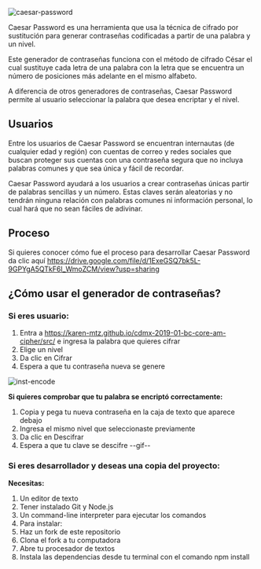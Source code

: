 ![caesar-password](https://i.imgur.com/vt07x0Z.png)


Caesar Password es una herramienta que usa la técnica de cifrado por sustitución para generar contraseñas codificadas a partir de una palabra y un nivel.

Este generador de contraseñas funciona con el método de cifrado César el cual sustituye cada letra de una palabra con la letra que se encuentra un número de posiciones más adelante en el mismo alfabeto. 

A diferencia de otros generadores de contraseñas, Caesar Password permite al usuario seleccionar la palabra que desea encriptar y el nivel.

## Usuarios

Entre los usuarios de Caesar Password se encuentran internautas (de cualquier edad y región) con cuentas de correo y redes sociales que buscan proteger sus cuentas con una contraseña segura que no incluya palabras comunes y que sea única y fácil de recordar.

Caesar Password ayudará a los usuarios a crear contraseñas únicas partir de palabras sencillas y un número. Estas claves serán aleatorias y no tendrán ninguna relación con palabras comunes ni información personal, lo cual hará que no sean fáciles de adivinar.

## Proceso

Si quieres conocer cómo fue el proceso para desarrollar Caesar Password da clic aquí https://drive.google.com/file/d/1ExeGSQ7bk5L-9GPYgA5QTkF6l_WmoZCM/view?usp=sharing

## ¿Cómo usar el generador de contraseñas?

### Si eres usuario:

1.	Entra a https://karen-mtz.github.io/cdmx-2019-01-bc-core-am-cipher/src/ e ingresa la palabra que quieres cifrar 
2.	Elige un nivel 
3.	Da clic en Cifrar
4.	Espera a que tu contraseña nueva se genere

![inst-encode](https://imgur.com/a/H8KNmqu)

**Si quieres comprobar que tu palabra se encriptó correctamente:**

1.	Copia y pega tu nueva contraseña en la caja de texto que aparece debajo
2.	Ingresa el mismo nivel que seleccionaste previamente
3.	Da clic en Descifrar
4.	Espera a que tu clave se descifre
--gif--

### Si eres desarrollador y deseas una copia del proyecto:

**Necesitas:**

1.	Un editor de texto
2.	Tener instalado Git y Node.js
3.	Un command-line interpreter para ejecutar los comandos
4.	Para instalar:
5.	Haz un fork de este repositorio 
6.	Clona el fork a tu computadora
7.	Abre tu procesador de textos 
8.	Instala las dependencias desde tu terminal con el comando npm install 


